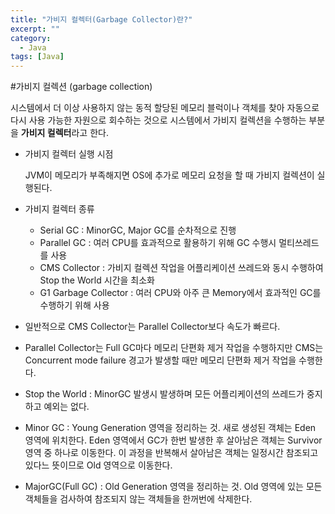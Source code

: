 ```yaml
---
title: "가비지 컬렉터(Garbage Collector)란?"
excerpt: ""
category:
  - Java
tags: [Java]
---
```


#가비지 컬렉션 (garbage collection)

시스템에서 더 이상 사용하지 않는 동적 할당된 메모리 블럭이나 객체를 찾아 자동으로 다시 사용 가능한 자원으로 회수하는 것으로 시스템에서 가비지 컬렉션을 수행하는 부분을 **가비지 컬렉터**라고 한다.

- 가비지 컬렉터 실행 시점

    JVM이 메모리가 부족해지면 OS에 추가로 메모리 요청을 할 때 가비지 컬렉션이 실행된다.

- 가비지 컬렉터 종류
    - Serial GC : MinorGC, Major GC를 순차적으로 진행
    - Parallel GC : 여러 CPU를 효과적으로 활용하기 위해 GC 수행시 멀티쓰레드를 사용
    - CMS Collector : 가비지 컬렉션 작업을 어플리케이션 쓰레드와 동시 수행하여 Stop the World 시간을 최소화
    - G1 Garbage Collector : 여러 CPU와 아주 큰 Memory에서 효과적인 GC를 수행하기 위해 사용

- 일반적으로 CMS Collector는 Parallel Collector보다 속도가 빠르다.
- Parallel Collector는 Full GC마다 메모리 단편화 제거 작업을 수행하지만 CMS는 Concurrent mode failure 경고가 발생할 때만 메모리 단편화 제거 작업을 수행한다.
- Stop the World : MinorGC 발생시 발생하며 모든 어플리케이션의 쓰레드가 중지하고 예외는 없다.
- Minor GC : Young Generation 영역을 정리하는 것. 새로 생성된 객체는 Eden 영역에 위치한다. Eden 영역에서 GC가 한번 발생한 후 살아남은 객체는 Survivor 영역 중 하나로 이동한다. 이 과정을 반복해서 살아남은 객체는 일정시간 참조되고 있다느 뜻이므로 Old 영역으로 이동한다.
- MajorGC(Full GC) : Old Generation 영역을 정리하는 것. Old 영역에 있는 모든 객체들을 검사하여 참조되지 않는 객체들을 한꺼번에 삭제한다.